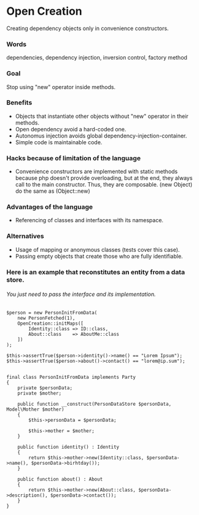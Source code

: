 # Open Creation
Creating dependency objects only in convenience constructors.

### Words
dependencies, dependency injection, inversion control, factory method

### Goal
Stop using "new" operator inside methods.

### Benefits
- Objects that instantiate other objects without "new" operator in their methods.
- Open dependency avoid a hard-coded one.
- Autonomus injection avoids global dependency-injection-container.
- Simple code is maintainable code.

### Hacks because of limitation of the language
- Convenience constructors are implemented with static methods because php doesn't provide overloading, but at the end, they always call to the main constructor. Thus, they are composable. (new Object) do the same as (Object::new)

### Advantages of the language
- Referencing of classes and interfaces with its namespace.

### Alternatives
- Usage of mapping or anonymous classes (tests cover this case).
- Passing empty objects that create those who are fully identifiable.

### Here is an example that reconstitutes an entity from a data store.
###### You just need to pass the interface and its implementation.

    $person = new PersonInitFromData(
        new PersonFetched(1),
        OpenCreation::initMaps([
            Identity::class => ID::class,
            About::class    => AboutMe::class
        ])
    );
    
    $this->assertTrue($person->identity()->name() == "Lorem Ipsum");
    $this->assertTrue($person->about()->contact() == "lorem@ip.sum");
    
    
    final class PersonInitFromData implements Party
    {
        private $personData;
        private $mother;

        public function __construct(PersonDataStore $personData, Model\Mother $mother)
        {
            $this->personData = $personData;

            $this->mother = $mother;
        }

        public function identity() : Identity
        {
            return $this->mother->new(Identity::class, $personData->name(), $personData->birhtday());
        }

        public function about() : About
        {
            return $this->mother->new(About::class, $personData->description(), $personData->contact());
        }
    }


